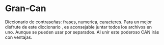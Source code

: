 # Gran-Can
Diccionario de contraseñas:
frases, numerica, caracteres.
Para un mejor disfrute de este diccionario , es aconsejable juntar todos los archivos en uno. 
Aunque se pueden usar por separados. 
Al unir este poderoso CAN irás con ventajas.
